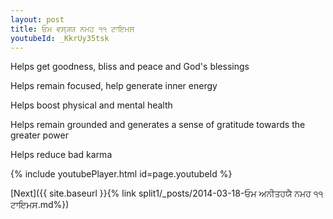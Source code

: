 ```yaml
---
layout: post
title: ਓਮ ਵਸ੍ਯ੍ਯ ਨਮਹ ੧੧ ਟਾਇਮਸ
youtubeId: _KkrUy35tsk
---
```

 
 
Helps get goodness, bliss and peace and God's blessings
 
Helps remain focused, help generate inner energy 
 
Helps boost physical and mental health 
 
Helps remain grounded and generates a sense of gratitude towards the greater power 
 
Helps reduce bad karma
 
 
 
 


{% include youtubePlayer.html id=page.youtubeId %}
 
[Next]({{ site.baseurl }}{% link  split1/_posts/2014-03-18-ਓਮ ਅਨੀਤਹਯੈ ਨਮਹ ੧੧ ਟਾਇਮਸ.md%})
 
